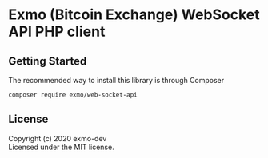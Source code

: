 # Exmo (Bitcoin Exchange) WebSocket API PHP client

## Getting Started
The recommended way to install this library is through Composer
```
composer require exmo/web-socket-api
```

## License
Copyright (c) 2020 exmo-dev  
Licensed under the MIT license.